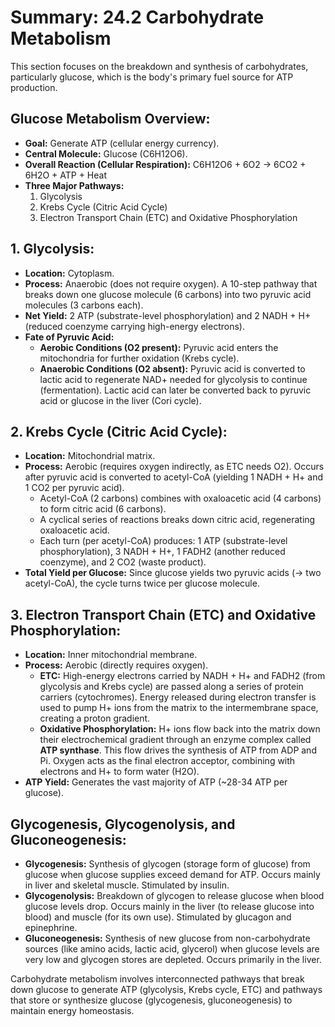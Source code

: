 # Summary: 24.2 Carbohydrate Metabolism

This section focuses on the breakdown and synthesis of carbohydrates, particularly glucose, which is the body's primary fuel source for ATP production.

## Glucose Metabolism Overview:

*   **Goal:** Generate ATP (cellular energy currency).
*   **Central Molecule:** Glucose (C6H12O6).
*   **Overall Reaction (Cellular Respiration):** C6H12O6 + 6O2 → 6CO2 + 6H2O + ATP + Heat
*   **Three Major Pathways:**
    1.  Glycolysis
    2.  Krebs Cycle (Citric Acid Cycle)
    3.  Electron Transport Chain (ETC) and Oxidative Phosphorylation

## 1. Glycolysis:

*   **Location:** Cytoplasm.
*   **Process:** Anaerobic (does not require oxygen). A 10-step pathway that breaks down one glucose molecule (6 carbons) into two pyruvic acid molecules (3 carbons each).
*   **Net Yield:** 2 ATP (substrate-level phosphorylation) and 2 NADH + H+ (reduced coenzyme carrying high-energy electrons).
*   **Fate of Pyruvic Acid:**
    *   **Aerobic Conditions (O2 present):** Pyruvic acid enters the mitochondria for further oxidation (Krebs cycle).
    *   **Anaerobic Conditions (O2 absent):** Pyruvic acid is converted to lactic acid to regenerate NAD+ needed for glycolysis to continue (fermentation). Lactic acid can later be converted back to pyruvic acid or glucose in the liver (Cori cycle).

## 2. Krebs Cycle (Citric Acid Cycle):

*   **Location:** Mitochondrial matrix.
*   **Process:** Aerobic (requires oxygen indirectly, as ETC needs O2). Occurs after pyruvic acid is converted to acetyl-CoA (yielding 1 NADH + H+ and 1 CO2 per pyruvic acid).
    *   Acetyl-CoA (2 carbons) combines with oxaloacetic acid (4 carbons) to form citric acid (6 carbons).
    *   A cyclical series of reactions breaks down citric acid, regenerating oxaloacetic acid.
    *   Each turn (per acetyl-CoA) produces: 1 ATP (substrate-level phosphorylation), 3 NADH + H+, 1 FADH2 (another reduced coenzyme), and 2 CO2 (waste product).
*   **Total Yield per Glucose:** Since glucose yields two pyruvic acids (-> two acetyl-CoA), the cycle turns twice per glucose molecule.

## 3. Electron Transport Chain (ETC) and Oxidative Phosphorylation:

*   **Location:** Inner mitochondrial membrane.
*   **Process:** Aerobic (directly requires oxygen).
    *   **ETC:** High-energy electrons carried by NADH + H+ and FADH2 (from glycolysis and Krebs cycle) are passed along a series of protein carriers (cytochromes). Energy released during electron transfer is used to pump H+ ions from the matrix to the intermembrane space, creating a proton gradient.
    *   **Oxidative Phosphorylation:** H+ ions flow back into the matrix down their electrochemical gradient through an enzyme complex called **ATP synthase**. This flow drives the synthesis of ATP from ADP and Pi. Oxygen acts as the final electron acceptor, combining with electrons and H+ to form water (H2O).
*   **ATP Yield:** Generates the vast majority of ATP (~28-34 ATP per glucose).

## Glycogenesis, Glycogenolysis, and Gluconeogenesis:

*   **Glycogenesis:** Synthesis of glycogen (storage form of glucose) from glucose when glucose supplies exceed demand for ATP. Occurs mainly in liver and skeletal muscle. Stimulated by insulin.
*   **Glycogenolysis:** Breakdown of glycogen to release glucose when blood glucose levels drop. Occurs mainly in the liver (to release glucose into blood) and muscle (for its own use). Stimulated by glucagon and epinephrine.
*   **Gluconeogenesis:** Synthesis of new glucose from non-carbohydrate sources (like amino acids, lactic acid, glycerol) when glucose levels are very low and glycogen stores are depleted. Occurs primarily in the liver.

Carbohydrate metabolism involves interconnected pathways that break down glucose to generate ATP (glycolysis, Krebs cycle, ETC) and pathways that store or synthesize glucose (glycogenesis, gluconeogenesis) to maintain energy homeostasis.
